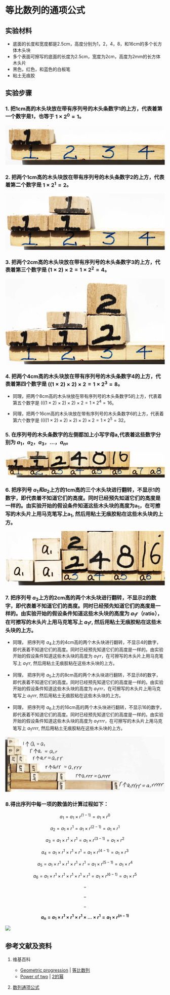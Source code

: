 # 等比数列的通项公式

## 实验材料

- 底面的长度和宽度都是2.5cm，高度分别为1，2，4，8，和16cm的多个长方体木头块
- 多个表面可擦写的底面的长度为2.5cm，宽度为2cm，高度为2mm的长方体木头片
- 黑色，红色，和蓝色的白板笔
- 粘土无痕胶

## 实验步骤

### 1. 把1cm高的木头块放在带有序列号的木头条数字1的上方，代表着第一个数字是1，也等于 $1×2^0 = 1$。
![](/images/数系/等比数列/通项公式/1a1.jpg)

### 2. 把两个1cm高的木头块放在带有序列号的木头条数字2的上方，代表着第二个数字是 $1×2^1 = 2$。
![](/images/数系/等比数列/通项公式/2a1.jpg)

### 3. 把两个2cm高的木头块放在带有序列号的木头条数字3的上方，代表着第三个数字是 $(1×2)×2 = 1×2^2 =4$。
![](/images/数系/等比数列/通项公式/3a1.jpg)

### 4. 把两个4cm高的木头块放在带有序列号的木头条数字4的上方，代表着第四个数字是 $((1×2)×2)×2 = 1×2^3 =8$。

- 同理，把两个8cm高的木头块放在带有序列号的木头条数字5的上方，代表着第五个数字是 $(((1×2)×2)×2)×2 = 1×2^4 =16$。

- 同理，把两个16cm高的木头块放在带有序列号的木头条数字6的上方，代表着第六个数字是 $((((1×2)×2)×2)×2)×2 = 1×2^5 =32$。

### 5. 在序列号的木头条数字的左侧都加上小写字母a,代表着这些数字分别为 $a_1，a_2，a_3，...，a_n$。
![](/images/数系/等比数列/通项公式/5a1.jpg)

### 6. 把序列号 $a_1和a_2$上方的1cm高的三个木头块进行翻转，不显示1的数字，即代表着不知道它们的高度。同时已经预先知道它们的高度是一样的。由实验开始的假设条件知道这些木头块的高度为a<sub>1</sub>，在可擦写的木头片上用马克笔写上a<sub>1</sub>, 然后用粘土无痕胶粘在这些木头块的上方。
![](/images/数系/等比数列/通项公式/6a1.jpg)

### 7. 把序列号 $a_3$上方的2cm高的两个木头块进行翻转，不显示2的数字，即代表着不知道它们的高度。同时已经预先知道它们的高度是一样的。由实验开始的假设条件知道这些木头块的高度为 $a_1r$（ratio），在可擦写的木头片上用马克笔写上 $a_1r$, 然后用粘土无痕胶粘在这些木头块的上方。

- 同理， 把序列号 $a_4$上方的4cm高的两个木头块进行翻转，不显示4的数字，即代表着不知道它们的高度。同时已经预先知道它们的高度是一样的。由实验开始的假设条件知道这些木头块的高度为 $a_1rr$，在可擦写的木头片上用马克笔写上 $a_1rr$, 然后用粘土无痕胶粘在这些木头块的上方。

- 同理， 把序列号 $a_5$上方的8cm高的两个木头块进行翻转，不显示8的数字，即代表着不知道它们的高度。同时已经预先知道它们的高度是一样的。由实验开始的假设条件知道这些木头块的高度为 $a_1rrr$，在可擦写的木头片上用马克笔写上 $a_1rrr$, 然后用粘土无痕胶粘在这些木头块的上方。

- 同理， 把序列号 $a_6$上方的16cm高的两个木头块进行翻转，不显示16的数字，即代表着不知道它们的高度。同时已经预先知道它们的高度是一样的。由实验开始的假设条件知道这些木头块的高度为 $a_1rrrr$，在可擦写的木头片上用马克笔写上 $a_1rrrr$, 然后用粘土无痕胶粘在这些木头块的上方。

![](/images/数系/等比数列/通项公式/7a1.jpg)

### 8.得出序列中每一项的数值的计算过程如下：

$$ a_1 = a_1 × r^{(1-1)} = a_1 × r^0 $$

$$ a_2 = a_1 × r^1 = a_1 × r^{(2-1)} = a_1 × r^1 $$

$$ a_3 = a_1 × r^1 × r^1 = a_1 × r^{(3-1)} = a_1 × r^2 $$

$$ a_4 = a_1 × r^1 × r^1 × r^1 = a_1 × r^{(4-1)} = a_1 × r^3 $$
	
$$ a_5 = a_1 × r^1 × r^1 × r^1 × r^1 = a_1 × r^{(5-1)} = a_1 × r^4 $$

$$ a_6 = a_1 × r^1 × r^1 × r^1 × r^1 × r^1 = a_1 × r^{(6-1)} = a_1 × r^5 $$

$$ - $$

$$ - $$

$$ - $$

**$$ a_n = a_1 × r^1 × r^1 × r^1 × ... × r^1 = a_1 × r^{(n-1)} $$**

![](/images/数系/等比数列/通项公式/8a1.jpg)

## 参考文献及资料

1. 维基百科
	- [Geometric progression](https://en.wikipedia.org/wiki/Geometric_progression) | [等比数列](https://zh.wikipedia.org/wiki/%E7%AD%89%E6%AF%94%E6%95%B0%E5%88%97) 
	- [Power of two](https://en.wikipedia.org/wiki/Power_of_two) | [2的幂](https://zh.wikipedia.org/wiki/2的幂) 

2. [数列通项公式](https://baike.baidu.com/item/%E6%95%B0%E5%88%97%E9%80%9A%E9%A1%B9%E5%85%AC%E5%BC%8F/8007517#:~:text=%E6%95%B0%E5%88%97%E9%80%9A%E9%A1%B9%E5%85%AC%E5%BC%8F%E7%AD%89%E6%AF%94%E6%95%B0%E5%88%97&text=an%3Dan-1,%E6%89%80%E8%BF%B0%E9%80%9A%E9%A1%B9%E5%85%AC%E5%BC%8F%20%E3%80%827) 